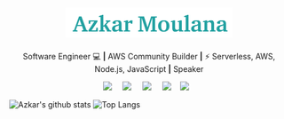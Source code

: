 <h1 align="center"><img src="https://github.com/azkarmoulana/azkarmoulana/blob/master/azkar-name.png" width="300px"></h1>
<!-- <h1 align="center"><img src="https://github.com/azkarmoulana/azkarmoulana/blob/master/azkar-name.png"</h1>  -->
<!-- ![alt text](https://github.com/azkarmoulana/azkarmoulana/blob/master/azkar-name.png)  -->


<p align='center'>
  Software Engineer 💻 <b>|</b> AWS Community Builder <b>|</b> ⚡ Serverless, AWS, Node.js, JavaScript <b>|</b> Speaker 
</p>

<p align='center'>
  <a href="https://twitter.com/Azkar_moulana"><img src="https://img.shields.io/badge/twitter-%231DA1F2.svg?&style=for-the-badge&logo=twitter&logoColor=white" /></a>&nbsp;&nbsp;&nbsp;&nbsp;
  <a href="https://www.linkedin.com/in/azkarmoulana/"><img src="https://img.shields.io/badge/linkedin-%230077B5.svg?&style=for-the-badge&logo=linkedin&logoColor=white" /></a>&nbsp;&nbsp;&nbsp;&nbsp;
  <a href="mailto:azkar.moulana@gmail.com"><img src="https://img.shields.io/badge/gmail-%23D14836.svg?&style=for-the-badge&logo=gmail&logoColor=white" /></a>&nbsp;&nbsp;&nbsp;&nbsp;
  <a href="https://azkarmoulana.medium.com/"><img src="https://img.shields.io/badge/medium-%2312100E.svg?&style=for-the-badge&logo=medium&logoColor=white" /></a>&nbsp;&nbsp;&nbsp;
  <a href="https://dev.to/azkar_moulana"><img src="https://img.shields.io/badge/DEV.TO-%230A0A0A.svg?&style=for-the-badge&logo=dev-dot-to&logoColor=white" /></a>&nbsp;&nbsp;&nbsp;
</p>


</div>

![Azkar's github stats](https://github-readme-stats.vercel.app/api?username=azkarmoulana&count_private=true&show_icons=true&include_all_commits=true)
![Top Langs](https://github-readme-stats.vercel.app/api/top-langs/?username=azkarmoulana&layout=compact&langs_count=10)
